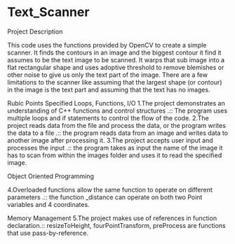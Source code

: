 # Text_Scanner

Project Description

This code uses the functions provided by OpenCV to create a simple scanner. It finds the contours in an image and the biggest contour it find it assumes to be the text image to be scanned. It warps that sub image into a flat rectangular shape and uses adoptive threshold to remove blemishes or other noise to give us only the text part of the image. There are a few limitations to the scanner like assuming that the largest shape (or contour) in the image is the text part and assuming that the text has no images.

Rubic Points Specified
Loops, Functions, I/O
1.The project demonstrates an understanding of C++ functions and control structures .:: The program uses multiple loops and if statements to control the flow of the code.
2.The project reads data from the file and process the data, or the program writes the data to a file .:: the program reads data from an image and writes data to another image after processing it.
3.The project accepts user input and processes the input .:: the program takes as input the name of the image it has to scan from within the images folder and uses it to read the specified image.

Object Oriented Programming

4.Overloaded functions allow the same function to operate on different parameters .:: the function _distance can operate on both two Point variables and 4 coordinates.

Memory Management
5.The project makes use of references in function declaration.:: resizeToHeight, fourPointTransform, preProcess are functions that use pass-by-reference.


